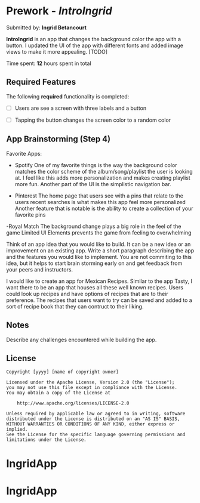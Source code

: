 # Prework - *IntroIngrid*

Submitted by: **Ingrid Betancourt**

**IntroIngrid** is an app that changes the background color the app with a button. I updated the UI of the app with different fonts and added image views to make it more appealing. [TODO] 

Time spent: **12** hours spent in total

## Required Features

The following **required** functionality is completed:

- [ ] Users are see a screen with three labels and a button
- [ ] Tapping the button changes the screen color to a random color
 


## App Brainstorming (Step 4)
Favorite Apps:
- Spotify 
    One of my favorite things is the way the background color matches the color scheme of the album/song/playlist the user is looking at. I feel like this adds more personalization and makes creating playlist more fun.
    Another part of the UI is the simplistic navigation bar. 
    
- Pinterest
    The home page that users see with a pins that relate to the users recent searches is what makes this app feel more personalized
    Another feature that is notable is the ability to create a collection of your favorite pins
    
-Royal Match
    The background change plays a big role in the feel of the game
    Limited UI Elements prevents the game from feeling to overwhelming


 Think of an app idea that you would like to build. It can be a new idea or an improvement on an existing app. Write a short paragraph describing the app and the features you would like to implement. You are not commiting to this idea, but it helps to start brain storming early on and get feedback from your peers and instructors.
 
 I would like to create an app for Mexican Recipes. Similar to the app Tasty, I want there to be an app that houses all these well known recipes. Users could look up recipes and have options of recipes that are to their preference. The recipes that users want to try can be saved and added to a sort of recipe book that they can contruct to their liking. 

## Notes

Describe any challenges encountered while building the app.

## License

    Copyright [yyyy] [name of copyright owner]

    Licensed under the Apache License, Version 2.0 (the "License");
    you may not use this file except in compliance with the License.
    You may obtain a copy of the License at

        http://www.apache.org/licenses/LICENSE-2.0

    Unless required by applicable law or agreed to in writing, software
    distributed under the License is distributed on an "AS IS" BASIS,
    WITHOUT WARRANTIES OR CONDITIONS OF ANY KIND, either express or implied.
    See the License for the specific language governing permissions and
    limitations under the License.
# IngridApp
# IngridApp
